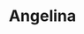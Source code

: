 ---
title: "Angelina"
description: "
Hi! I'm Angelina and I'm an elite escort girl in Dubai. I'm a confident, attractive, and open-minded woman who is passionate about providing my clients with an unforgettable experience. I'm a well-educated, articulate, and outgoing girl who loves to have fun. I'm also a great listener and a great conversationalist who can make any man feel comfortable in my presence. I'm a great companion who can make you feel relaxed and can provide you with a great experience.
 
I'm comfortable in any situation and I'm willing to go above and beyond to make sure my clients have the best experience possible. I'm available for long-term companionship, dinner dates, special events, and more. I'm always ready to provide my clients with an exceptional experience. If you're interested in booking me as an escort, please contact the manager of the company and I'm sure I can make your experience an unforgettable one."
Price: "From 1000$"
height: "170"
weight: "49"
age: "20"
folder: angelina
mainImage: angelina.webp
bustSize: "4"
hairColor: "brunet"
visa: "europe"
images:
  - 2.webp
  - 3.webp
---
